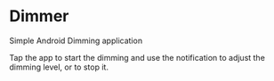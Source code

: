 # Dimmer
Simple Android Dimming application

Tap the app to start the dimming and use the notification to adjust the dimming level, or to stop it.
